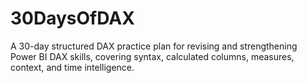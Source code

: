 # 30DaysOfDAX
A 30-day structured DAX practice plan for revising and strengthening Power BI DAX skills, covering syntax, calculated columns, measures, context, and time intelligence.
